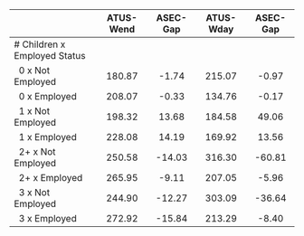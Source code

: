 
|                      |    ATUS-Wend |     ASEC-Gap |    ATUS-Wday |     ASEC-Gap |
| -------------------- | :----------: | :----------: | :----------: | :----------: |
| # Children x Employed Status |              |              |              |              |
| &nbsp;&nbsp;0 x Not Employed |       180.87 |        -1.74 |       215.07 |        -0.97 |
| &nbsp;&nbsp;0 x Employed |       208.07 |        -0.33 |       134.76 |        -0.17 |
| &nbsp;&nbsp;1 x Not Employed |       198.32 |        13.68 |       184.58 |        49.06 |
| &nbsp;&nbsp;1 x Employed |       228.08 |        14.19 |       169.92 |        13.56 |
| &nbsp;&nbsp;2+ x Not Employed |       250.58 |       -14.03 |       316.30 |       -60.81 |
| &nbsp;&nbsp;2+ x Employed |       265.95 |        -9.11 |       207.05 |        -5.96 |
| &nbsp;&nbsp;3 x Not Employed |       244.90 |       -12.27 |       303.09 |       -36.64 |
| &nbsp;&nbsp;3 x Employed |       272.92 |       -15.84 |       213.29 |        -8.40 |

